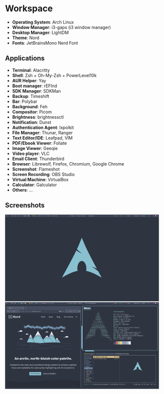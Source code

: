 # Workspace

- **Operating System**: Arch Linux
- **Window Manager**: i3-gaps (i3 window manager)
- **Desktop Manager**: LightDM
- **Theme**: Nord
- **Fonts**: JetBrainsMono Nerd Font

## Applications
- **Terminal**: Alacritty
- **Shell**: Zsh + Oh-My-Zsh + PowerLevel10k
- **AUR Helper**: Yay
- **Boot manager**: rEFInd
- **SDK Manager**: SDKMan
- **Backup**: Timeshift
- **Bar**: Polybar
- **Background**: Feh
- **Compositor**: Picom
- **Brightness**: brightnessctl
- **Notification**: Dunst
- **Authentication Agent**: lxpolkit
- **File Manager**: Thunar, Ranger
- **Text Editor/IDE**: Leafpad, VIM
- **PDF/Ebook Viewer**: Foliate
- **Image Viewer**: Geeqie
- **Video player**: VLC
- **Email Client**: Thunderbird
- **Browser**: Librewolf, Firefox, Chromium, Google Chrome
- **Screenshot**: Flameshot
- **Screen Recording**: OBS Studio
- **Virtual Machine**: VirtualBox
- **Calculator**: Galculator
- **Others**: ...

## Screenshots
![screenshot 01](screenshots/screenshot_01.png)
![screenshot 02](screenshots/screenshot_02.png)
